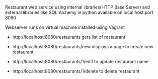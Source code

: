 Restaurant web service using internal libraries(HTTP Base Server) and external libraries like  SQL Alchemy in python available on local host port 8080

Webserver runs on virtual machine installed using Vagrant

- http://localhost:8080/restaurants 
  gets list of restaurant

- http://localhost:8080/restaurants/new
  displays a page to create new restaurant

- http://localhost:8080/restaurants/1/edit
  to update restaurant name

- http://localhost:8080/restaurants/1/delete
  to delete restaurant
